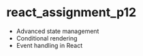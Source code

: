 # react_assignment_p12

- Advanced state management
- Conditional rendering
- Event handling in React